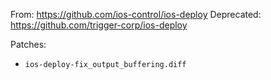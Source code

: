 From:       https://github.com/ios-control/ios-deploy
Deprecated: https://github.com/trigger-corp/ios-deploy

Patches:

* `ios-deploy-fix_output_buffering.diff`
